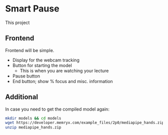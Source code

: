 # Smart Pause
This project 

## Frontend

Frontend will be simple. 
- Display for the webcam tracking
- Button for starting the model 
    - This is when you are watching your lecture
- Pause button
- End button; show % focus and misc. information

## Additional

In case you need to get the compiled model again:

```bash
mkdir models && cd models
wget https://developer.memryx.com/example_files/2p0/mediapipe_hands.zip
unzip mediapipe_hands.zip
```
